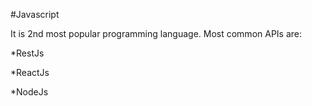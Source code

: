#Javascript
It is 2nd most popular programming language. Most common APIs are:
*RestJs
*ReactJs
*NodeJs
